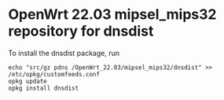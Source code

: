 OpenWrt 22.03 mipsel_mips32 repository for dnsdist
========

To install the dnsdist package, run

```
echo "src/gz pdns /OpenWrt_22.03/mipsel_mips32/dnsdist" >> /etc/opkg/customfeeds.conf
opkg update
opkg install dnsdist
```
